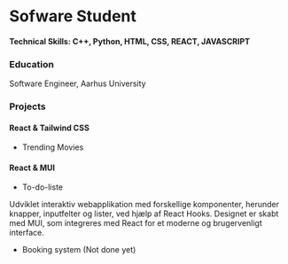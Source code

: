 #  Sofware Student

#### Technical Skills: C++, Python, HTML, CSS, REACT, JAVASCRIPT

### Education
Software Engineer, Aarhus University

### Projects
#### React & Tailwind CSS
- Trending Movies

#### React & MUI
- To-do-liste

Udviklet interaktiv webapplikation med forskellige komponenter, herunder knapper, inputfelter og lister, ved hjælp af React Hooks.
Designet er skabt med MUI, som integreres med React for et moderne og brugervenligt interface.
- Booking system (Not done yet)
